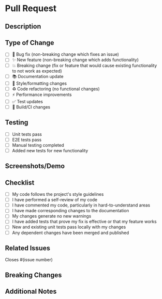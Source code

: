 # Pull Request

## Description
<!-- Provide a brief description of the changes in this PR -->

## Type of Change
<!-- Check the box that applies -->
- [ ] 🐛 Bug fix (non-breaking change which fixes an issue)
- [ ] ✨ New feature (non-breaking change which adds functionality)
- [ ] 💥 Breaking change (fix or feature that would cause existing functionality to not work as expected)
- [ ] 📚 Documentation update
- [ ] 🎨 Style/formatting changes
- [ ] ♻️ Code refactoring (no functional changes)
- [ ] ⚡ Performance improvements
- [ ] ✅ Test updates
- [ ] 🔧 Build/CI changes

## Testing
<!-- Describe the tests you ran and/or added -->
- [ ] Unit tests pass
- [ ] E2E tests pass
- [ ] Manual testing completed
- [ ] Added new tests for new functionality

## Screenshots/Demo
<!-- If applicable, add screenshots or demo links -->

## Checklist
<!-- Check all that apply -->
- [ ] My code follows the project's style guidelines
- [ ] I have performed a self-review of my code
- [ ] I have commented my code, particularly in hard-to-understand areas
- [ ] I have made corresponding changes to the documentation
- [ ] My changes generate no new warnings
- [ ] I have added tests that prove my fix is effective or that my feature works
- [ ] New and existing unit tests pass locally with my changes
- [ ] Any dependent changes have been merged and published

## Related Issues
<!-- Link to related issues -->
Closes #(issue number)

## Breaking Changes
<!-- If this is a breaking change, describe what breaks and how to migrate -->

## Additional Notes
<!-- Any additional information for reviewers -->